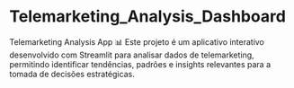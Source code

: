 # Telemarketing_Analysis_Dashboard
Telemarketing Analysis App 📊  Este projeto é um aplicativo interativo desenvolvido com Streamlit para analisar dados de telemarketing, permitindo identificar tendências, padrões e insights relevantes para a tomada de decisões estratégicas.
